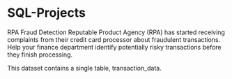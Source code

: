# SQL-Projects
RPA Fraud Detection
Reputable Product Agency (RPA) has started receiving complaints from their credit card processor about fraudulent transactions. Help your finance department identify potentially risky transactions before they finish processing.

This dataset contains a single table, transaction_data.
